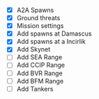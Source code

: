 - [X] A2A Spawns 
- [X] Ground threats
- [X] Mission settings
- [X] Add spawns at Damascus
- [X] Add spawns at a Incirlik
- [X] Add Skynet
- [ ] Add SEA Range 
- [ ] Add CCIP Range 
- [ ] Add BVR Range 
- [ ] Add BFM Range 
- [ ] Add Tankers

